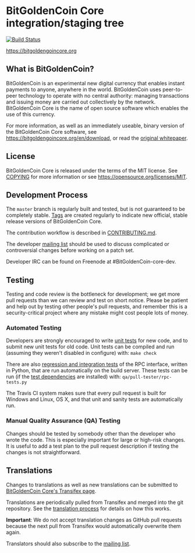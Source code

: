 BitGoldenCoin Core integration/staging tree
=====================================

[![Build Status](https://travis-ci.org/bitgoldencoin/bitgoldencoin.svg?branch=v0.12)](https://travis-ci.org/bitgoldencoin/bitgoldencoin)

https://bitgoldengoincore.org

What is BitGoldenCoin?
----------------

BitGoldenCoin is an experimental new digital currency that enables instant payments to
anyone, anywhere in the world. BitGoldenCoin uses peer-to-peer technology to operate
with no central authority: managing transactions and issuing money are carried
out collectively by the network. BitGoldenCoin Core is the name of open source
software which enables the use of this currency.

For more information, as well as an immediately useable, binary version of
the BitGoldenCoin Core software, see https://bitgoldengoincore.org/en/download, or read the
[original whitepaper](https://BitGoldenCoincore.org/BitGoldenCoin.pdf).

License
-------

BitGoldenCoin Core is released under the terms of the MIT license. See [COPYING](COPYING) for more
information or see https://opensource.org/licenses/MIT.

Development Process
-------------------

The `master` branch is regularly built and tested, but is not guaranteed to be
completely stable. [Tags](https://github.com/BitGoldenCoin/BitGoldenCoin/tags) are created
regularly to indicate new official, stable release versions of BitGoldenCoin Core.

The contribution workflow is described in [CONTRIBUTING.md](CONTRIBUTING.md).

The developer [mailing list](https://lists.linuxfoundation.org/mailman/listinfo/BitGoldenCoin-dev)
should be used to discuss complicated or controversial changes before working
on a patch set.

Developer IRC can be found on Freenode at #BitGoldenCoin-core-dev.

Testing
-------

Testing and code review is the bottleneck for development; we get more pull
requests than we can review and test on short notice. Please be patient and help out by testing
other people's pull requests, and remember this is a security-critical project where any mistake might cost people
lots of money.

### Automated Testing

Developers are strongly encouraged to write [unit tests](/doc/unit-tests.md) for new code, and to
submit new unit tests for old code. Unit tests can be compiled and run
(assuming they weren't disabled in configure) with: `make check`

There are also [regression and integration tests](/qa) of the RPC interface, written
in Python, that are run automatically on the build server.
These tests can be run (if the [test dependencies](/qa) are installed) with: `qa/pull-tester/rpc-tests.py`

The Travis CI system makes sure that every pull request is built for Windows
and Linux, OS X, and that unit and sanity tests are automatically run.

### Manual Quality Assurance (QA) Testing

Changes should be tested by somebody other than the developer who wrote the
code. This is especially important for large or high-risk changes. It is useful
to add a test plan to the pull request description if testing the changes is
not straightforward.

Translations
------------

Changes to translations as well as new translations can be submitted to
[BitGoldenCoin Core's Transifex page](https://www.transifex.com/projects/p/BitGoldenCoin/).

Translations are periodically pulled from Transifex and merged into the git repository. See the
[translation process](doc/translation_process.md) for details on how this works.

**Important**: We do not accept translation changes as GitHub pull requests because the next
pull from Transifex would automatically overwrite them again.

Translators should also subscribe to the [mailing list](https://groups.google.com/forum/#!forum/BitGoldenCoin-translators).

